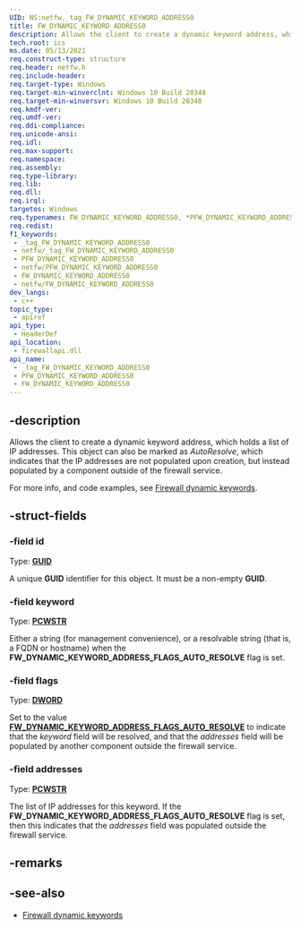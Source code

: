 ```yaml
---
UID: NS:netfw._tag_FW_DYNAMIC_KEYWORD_ADDRESS0
title: FW_DYNAMIC_KEYWORD_ADDRESS0
description: Allows the client to create a dynamic keyword address, which holds a list of IP addresses.
tech.root: ics
ms.date: 05/13/2021
req.construct-type: structure
req.header: netfw.h
req.include-header: 
req.target-type: Windows
req.target-min-winverclnt: Windows 10 Build 20348
req.target-min-winversvr: Windows 10 Build 20348
req.kmdf-ver: 
req.umdf-ver: 
req.ddi-compliance: 
req.unicode-ansi: 
req.idl: 
req.max-support: 
req.namespace: 
req.assembly: 
req.type-library: 
req.lib: 
req.dll: 
req.irql: 
targetos: Windows
req.typenames: FW_DYNAMIC_KEYWORD_ADDRESS0, *PFW_DYNAMIC_KEYWORD_ADDRESS0
req.redist: 
f1_keywords:
 - _tag_FW_DYNAMIC_KEYWORD_ADDRESS0
 - netfw/_tag_FW_DYNAMIC_KEYWORD_ADDRESS0
 - PFW_DYNAMIC_KEYWORD_ADDRESS0
 - netfw/PFW_DYNAMIC_KEYWORD_ADDRESS0
 - FW_DYNAMIC_KEYWORD_ADDRESS0
 - netfw/FW_DYNAMIC_KEYWORD_ADDRESS0
dev_langs:
 - c++
topic_type:
 - apiref
api_type:
 - HeaderDef
api_location:
 - firewallapi.dll
api_name:
 - _tag_FW_DYNAMIC_KEYWORD_ADDRESS0
 - PFW_DYNAMIC_KEYWORD_ADDRESS0
 - FW_DYNAMIC_KEYWORD_ADDRESS0
---
```


## -description

Allows the client to create a dynamic keyword address, which holds a list of IP addresses. This object can also be marked as *AutoResolve*, which indicates that the IP addresses are not populated upon creation, but instead populated by a component outside of the firewall service.

For more info, and code examples, see [Firewall dynamic keywords](/windows/win32/ics/firewall-dynamic-keywords).

## -struct-fields

### -field id

Type: **[GUID](/windows/win32/api/guiddef/ns-guiddef-guid)**

A unique **GUID** identifier for this object. It must be a non-empty **GUID**.

### -field keyword

Type: **[PCWSTR](/windows/win32/api/guiddef/ns-guiddef-guid)**

Either a string (for management convenience), or a resolvable string (that is, a FQDN or hostname) when the **FW_DYNAMIC_KEYWORD_ADDRESS_FLAGS_AUTO_RESOLVE** flag is set.

### -field flags

Type: **[DWORD](/windows/win32/api/guiddef/ns-guiddef-guid)**

Set to the value [**FW_DYNAMIC_KEYWORD_ADDRESS_FLAGS_AUTO_RESOLVE**](/windows/win32/api/netfw/ne-netfw-fw_dynamic_keyword_address_flags) to indicate that the *keyword* field will be resolved, and that the *addresses* field will be populated by another component outside the firewall service.

### -field addresses

Type: **[PCWSTR](/windows/win32/api/guiddef/ns-guiddef-guid)**

The list of IP addresses for this keyword. If the **FW_DYNAMIC_KEYWORD_ADDRESS_FLAGS_AUTO_RESOLVE** flag is set, then this indicates that the *addresses* field was populated outside the firewall service.

## -remarks

## -see-also

* [Firewall dynamic keywords](/windows/win32/ics/firewall-dynamic-keywords)
